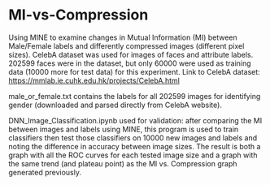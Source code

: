 # MI-vs-Compression
Using MINE to examine changes in Mutual Information (MI) between Male/Female labels and differently compressed images (different pixel sizes).
CelebA dataset was used for images of faces and attribute labels. 202599 faces were in the dataset, but only 60000 were used as training data (10000 more for test data) for this experiment. Link to CelebA dataset: https://mmlab.ie.cuhk.edu.hk/projects/CelebA.html

male_or_female.txt
  contains the labels for all 202599 images for identifying gender (downloaded and parsed directly from CelebA website).

DNN_Image_Classification.ipynb
  used for validation: after comparing the MI between images and labels using MINE, this program is used to train classifiers then test those classifiers on 10000 new images and labels and noting the difference in accuracy between image sizes. The result is both a graph with all the ROC curves for each tested image size and a graph with the same trend (and plateau point) as the MI vs. Compression graph generated previously.


